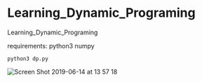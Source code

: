 # Learning_Dynamic_Programing
Learning_Dynamic_Programing

requirements: python3 numpy
    
    python3 dp.py
     
![Screen Shot 2019-06-14 at 13 57 18](https://user-images.githubusercontent.com/42070185/59484362-64e8ac80-8eac-11e9-8ba5-ba2941af6e09.png)
